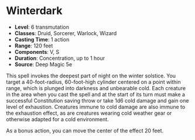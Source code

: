 # Winterdark

- **Level**: 6 transmutation
- **Classes**: Druid, Sorcerer, Warlock, Wizard
- **Casting Time**: 1 action
- **Range**: 120 feet
- **Components**: V, S
- **Duration**: Concentration, up to 1 hour
- **Source**: Deep Magic 5e

This spell invokes the deepest part of night on the winter solstice. You target a 40-foot-radius, 60-foot-high cylinder centered on a point within range, which is plunged into darkness and unbearable cold. Each creature in the area when you cast the spell and at the start of its turn must make a successful Constitution saving throw or take 1d6 cold damage and gain one level of exhaustion. Creatures immune to cold damage are also immune to the exhaustion effect, as are creatures wearing cold weather gear or otherwise adapted for a cold environment.

As a bonus action, you can move the center of the effect 20 feet.

